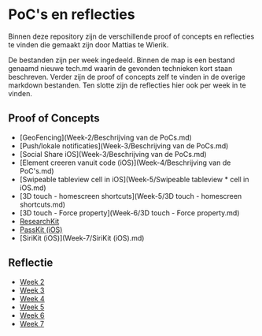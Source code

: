 PoC's en reflecties
======

Binnen deze repository zijn de verschillende proof of concepts en reflecties te vinden die gemaakt zijn door Mattias te Wierik.

De bestanden zijn per week ingedeeld. Binnen de map is een bestand genaamd nieuwe tech.md waarin de gevonden technieken kort staan beschreven. Verder zijn de proof of concepts zelf te vinden in de overige markdown bestanden. Ten slotte zijn de reflecties hier ook per week in te vinden.

## Proof of Concepts
* [GeoFencing](Week-2/Beschrijving van de PoCs.md)  
* [Push/lokale notificaties](Week-3/Beschrijving van de PoCs.md)  
* [Social Share iOS](Week-3/Beschrijving van de PoCs.md)  
* [Element creeren vanuit code (iOS)](Week-4/Beschrijving van de PoC's.md)  
* [Swipeable tableview cell in iOS](Week-5/Swipeable tableview * cell in iOS.md)  
* [3D touch - homescreen shortcuts](Week-5/3D touch - homescreen shortcuts.md)  
* [3D touch - Force property](Week-6/3D touch - Force property.md)  
* [ResearchKit](Week-6/ResearchKit.md)  
* [PassKit (iOS)](Week-7/PassKit.md)  
* [SiriKit (iOS)](Week-7/SiriKit (iOS).md)

## Reflectie

* [Week 2](Week-2/reflectie.md)
* [Week 3](Week-3/reflectie.md)
* [Week 4](Week-4/reflectie.md)
* [Week 5](Week-5/reflectie.md)
* [Week 6](Week-6/reflectie.md)
* [Week 7](Week-7/reflectie.md)

